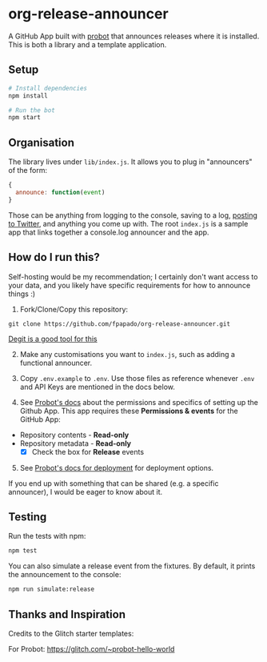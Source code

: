 # org-release-announcer

A GitHub App built with [probot](https://github.com/probot/probot) that announces releases where it is installed.
This is both a library and a template application.

## Setup

```sh
# Install dependencies
npm install

# Run the bot
npm start
```

## Organisation
The library lives under `lib/index.js`.
It allows you to plug in "announcers" of the form:
```js
{
  announce: function(event)
}
```
Those can be anything from logging to the console, saving to a log, [posting to Twitter](https://github.com/fpapado/org-release-announcer-twitter), and anything you come up with.
The root `index.js` is a sample app that links together a console.log announcer and the app.

## How do I run this?
Self-hosting would be my recommendation; I certainly don't want access to your data, and you likely have specific requirements for how to announce things :)

1) Fork/Clone/Copy this repository:
```shell
git clone https://github.com/fpapado/org-release-announcer.git
```
[Degit is a good tool for this](https://github.com/Rich-Harris/degit)

2) Make any customisations you want to `index.js`, such as adding a functional announcer.

3) Copy `.env.example` to `.env`. Use those files as reference whenever `.env` and API Keys are mentioned in the docs below.

4) See [Probot's docs](https://probot.github.io/docs/deployment/#create-the-github-app) about the permissions and specifics of setting up the  Github App.
This app requires these **Permissions & events** for the GitHub App:

- Repository contents - **Read-only**
- Repository metadata - **Read-only**
  - [x] Check the box for **Release** events

5) See [Probot's docs for deployment](https://probot.github.io/docs/deployment/#deploy-the-app) for deployment options.

If you end up with something that can be shared (e.g. a specific announcer), I would be eager to know about it.

## Testing
Run the tests with npm:

```sh
npm test
```

You can also simulate a release event from the fixtures. By default, it prints the announcement to the console:

```sh
npm run simulate:release
```

## Thanks and Inspiration
Credits to the Glitch starter templates:

For Probot:
https://glitch.com/~probot-hello-world
